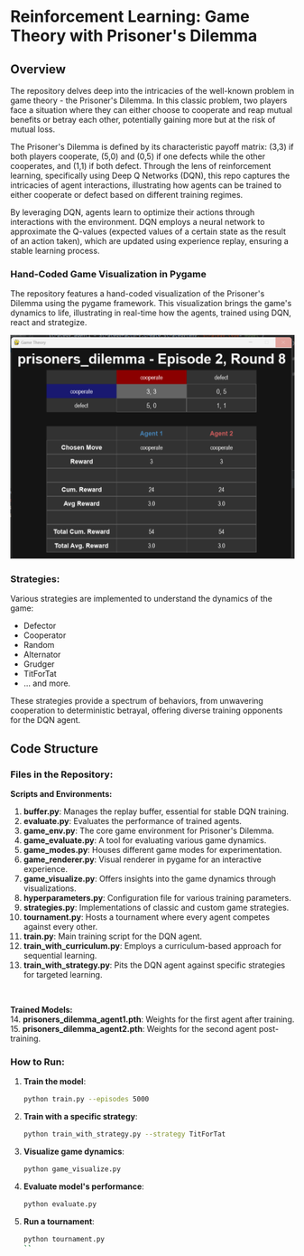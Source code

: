 # Reinforcement Learning: Game Theory with Prisoner's Dilemma

## Overview
The repository delves deep into the intricacies of the well-known problem in game theory - the Prisoner's Dilemma. In this classic problem, two players face a situation where they can either choose to cooperate and reap mutual benefits or betray each other, potentially gaining more but at the risk of mutual loss.

The Prisoner's Dilemma is defined by its characteristic payoff matrix: (3,3) if both players cooperate, (5,0) and (0,5) if one defects while the other cooperates, and (1,1) if both defect. Through the lens of reinforcement learning, specifically using Deep Q Networks (DQN), this repo captures the intricacies of agent interactions, illustrating how agents can be trained to either cooperate or defect based on different training regimes.

By leveraging DQN, agents learn to optimize their actions through interactions with the environment. DQN employs a neural network to approximate the Q-values (expected values of a certain state as the result of an action taken), which are updated using experience replay, ensuring a stable learning process.

### Hand-Coded Game Visualization in Pygame
The repository  features a hand-coded visualization of the Prisoner's Dilemma using the pygame framework. This visualization brings the game's dynamics to life, illustrating in real-time how the agents, trained using DQN, react and strategize.

![Prisoner's Dilemma](https://github.com/VenturaBleak/GameTheoryRL/blob/a66203a97bb44b1382cc66af64500fe22e0175a2/PrisonersDilemma.png)

### Strategies:
Various strategies are implemented to understand the dynamics of the game:

- Defector
- Cooperator
- Random
- Alternator
- Grudger
- TitForTat
- ... and more.

These strategies provide a spectrum of behaviors, from unwavering cooperation to deterministic betrayal, offering diverse training opponents for the DQN agent.

## Code Structure

### Files in the Repository:

**Scripts and Environments:**<br>
1. **buffer.py**: Manages the replay buffer, essential for stable DQN training.
2. **evaluate.py**: Evaluates the performance of trained agents.
3. **game_env.py**: The core game environment for Prisoner's Dilemma.
4. **game_evaluate.py**: A tool for evaluating various game dynamics.
5. **game_modes.py**: Houses different game modes for experimentation.
6. **game_renderer.py**: Visual renderer in pygame for an interactive experience.
7. **game_visualize.py**: Offers insights into the game dynamics through visualizations.
8. **hyperparameters.py**: Configuration file for various training parameters.
9. **strategies.py**: Implementations of classic and custom game strategies.
10. **tournament.py**: Hosts a tournament where every agent competes against every other.
11. **train.py**: Main training script for the DQN agent.
12. **train_with_curriculum.py**: Employs a curriculum-based approach for sequential learning.
13. **train_with_strategy.py**: Pits the DQN agent against specific strategies for targeted learning.

<br>

**Trained Models:**<br>
14. **prisoners_dilemma_agent1.pth**: Weights for the first agent after training.
15. **prisoners_dilemma_agent2.pth**: Weights for the second agent post-training.

### How to Run:

1. **Train the model**:
    ```bash
    python train.py --episodes 5000
    ```

2. **Train with a specific strategy**:  
    ```bash
    python train_with_strategy.py --strategy TitForTat
    ```

3. **Visualize game dynamics**:  
    ```bash
    python game_visualize.py
    ```

4. **Evaluate model's performance**:  
    ```bash
    python evaluate.py
    ```

5. **Run a tournament**:  
    ```bash
    python tournament.py
    ``
